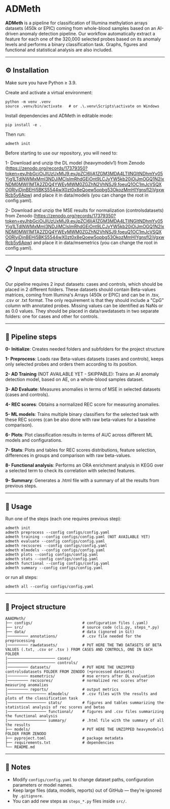 # ADMeth

**ADMeth** is a pipeline for classification of Illumina methylation arrays datasets (450k or EPIC) coming from whole-blood samples based on an AI-driven anomaly detection pipeline. Our workflow automatically extract a feature for each one of the 320,000 selected probes based on its anomaly levels and performs a binary classification task. Graphs, figures and functional and statistical analysis are also included. 

---

## ⚙️ Installation

Make sure you have Python ≥ 3.9.

Create and activate a virtual environment:

    python -m venv .venv
    source .venv/bin/activate   # or .\.venv\Scripts\activate on Windows

Install dependencies and ADMeth in editable mode:

    pip install -e .

Then run:

    admeth init 

Before starting to use our repository, you will need to: 

1- Download and unzip the DL model (heavymodelv1) from Zenodo (https://zenodo.org/records/17379350?token=eyJhbGciOiJIUzUxMiJ9.eyJpZCI6IjA1ZGM3MDA4LTllNGItNDhmYy05Yjg1LTdlNWMxMmI3NDJiMCIsImRhdGEiOnt9LCJyYW5kb20iOiJmOGQ1N2IxNDM0MWI1MTA2ZDQ4YWEyMWM0ZGZhN2VhNSJ9.foeuQ1OC1mJcVSQXO0RlyiDjnBEHj5BKS5544wX0zt0x8eQoew5opbg53OkozMmHIYgnsfl2jVgxwRcb5y6Apw) and place it in data/models (you can change the root in config.yaml).

2- Download and unzip the MSE results for normalization (controlsdatasets) from Zenodo (https://zenodo.org/records/17379350?token=eyJhbGciOiJIUzUxMiJ9.eyJpZCI6IjA1ZGM3MDA4LTllNGItNDhmYy05Yjg1LTdlNWMxMmI3NDJiMCIsImRhdGEiOnt9LCJyYW5kb20iOiJmOGQ1N2IxNDM0MWI1MTA2ZDQ4YWEyMWM0ZGZhN2VhNSJ9.foeuQ1OC1mJcVSQXO0RlyiDjnBEHj5BKS5544wX0zt0x8eQoew5opbg53OkozMmHIYgnsfl2jVgxwRcb5y6Apw) and place it in data/msemetrics (you can change the root in config.yaml).

---
## 📋 Input data structure

Our pipeline requires 2 input datasets: cases and controls, which should be placed in 2 different folders. These datasets should contain Beta-values matrices, coming from Illumina's Arrays (450k or EPIC) and can be in .tsv, .csv or .txt format. The only requirement is that they should include a "CpG" column with annotated probes. Missing values can be identified as NaNs or as 0.0 values. They should be placed in data/rawdatasets in two separate folders: one for cases and other for controls.

---
## 🔗 Pipeline steps
**0- Initialize**: Creates needed folders and subfolders for the project structure

**1- Preprocess**: Loads raw Beta-values datasets (cases and controls), keeps only selected probes and orders them according to its position.

**2- AD Training** (NOT AVAILABLE YET - SKIPPABLE): Trains an AI anomaly detection model, based on AE, on a whole-blood samples dataset. 

**3- AD Evaluate**: Measures anomalies in terms of MSE in selected datasets (cases and controls).

**4- REC scores**: Obtains a normalized REC score for measuring anomalies.

**5- ML models**: Trains multiple binary classifiers for the selected task with these REC scores (can be also done with raw beta-values for a baseline comparison).

**6- Plots**: Plot classification results in terms of AUC across different ML models and configurations.

**7- Stats**: Plots and tables for REC scores distributions, feature selection, differences in groups and comparison with raw beta-values.

**8- Functional analysis**: Performs an ORA enrichment analysis in KEGG over a selected term to check its correlation with selected features.

**9- Summary**: Generates a .html file with a summary of all the results from previous steps.

---
## 🚀 Usage

Run one of the steps (each one requires previous step):

    admeth init 
    admeth preprocess --config configs/config.yaml
    admeth training --config configs/config.yaml (NOT AVAILABLE YET)
    admeth evaluate --config configs/config.yaml
    admeth recscores --config configs/config.yaml
    admeth mlmodels --config configs/config.yaml
    admeth plots --config configs/config.yaml
    admeth stats --config configs/config.yaml
    admeth functional --config configs/config.yaml
    admeth summary --config configs/config.yaml 

or run all steps:

    admeth all --config configs/config.yaml

---
## 📁 Project structure

    AAADMeth/
    ├── configs/                      # configuration files (.yaml)
    ├── src/                          # source code (cli.py, steps_*.py)
    ├── data/                         # data (ignored in Git)
    |───────── annotations/           # .csv file needed for the preprocessing
    |───────── rawdatasets/           # PUT HERE THE TWO DATASETS OF BETA VALUES (.txt, .csv or .tsv ) FROM CASES AND CONTROLS, ONE IN EACH FOLDER
    |───────────────────── cases/
    |───────────────────── controls/   
    |───────── datasets/              # PUT HERE THE UNZIPPED controlsdatasets FOLDER FROM ZENODO (+processed datasets)
    |───────── msemetrics/            # mse errors after DL evaluation
    |───────── recscores/             # normalized rec scores after measuring anomalies
    |───────── reports/               # output metrics 
    |───────────────── mlmodels/      # .csv files with the results and plots of the classification task
    |───────────────── stats/         # figures and tables summarizing the statistical analysis of rec scores and betas
    |───────────────── functional/    # figures and .csv files summarizing the functional analysis
    |───────────────── summary/       # .html file with the summary of all the results
    ├── models/                       # PUT HERE THE UNZIPPED heavymodelv1 FOLDER FROM ZENODO 
    ├── pyproject.toml                # package metadata
    ├── requirements.txt              # dependencies
    └── README.md          

---
## 🧠 Notes

- Modify `configs/config.yaml` to change dataset paths, configuration parameters or model names.
- Keep large files (data, models, reports) out of GitHub — they’re ignored by `.gitignore`.
- You can add new steps as `steps_*.py` files inside `src/`.

